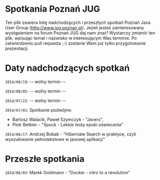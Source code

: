 Spotkania Poznań JUG
========

Ten plik zawiera listę nadchodzących i przeszłych spotkań Poznań Java User Group (http://www.jug.poznan.pl). Jeżeli
jesteś zainteresowany wystąpieniem na forum Poznań JUG daj nam znać! Wystarczy zmienić ten plik, wpisując temat
i nazwisko w interesującym Was terminie. Po zatwierdzeniu pull requesta ;-) zostanie Wam już tylko przygotowanie
prezentacji.

Daty nadchodzących spotkań
========
`2014/08/19`: -- wolny termin --

`2014/08/05`: -- wolny termin --

`2014/07/22`: -- wolny termin --

`2014/07/01`: Spotkanie podwójne: 
* Bartosz Walacik, Paweł Szymczyk - "Javers", 
* Piotr Betkier - "Spock - Lekkie testy epoki oświecenia"

`2014/06/17`: Andrzej Bobak - "Hibernate Search w praktyce, czyli wyszukiwanie pełnotekstowe w javowej aplikacji" 

Przeszłe spotkania
========

`2014/06/03`: Marek Goldmann - "Docker - intro to a revolution"

